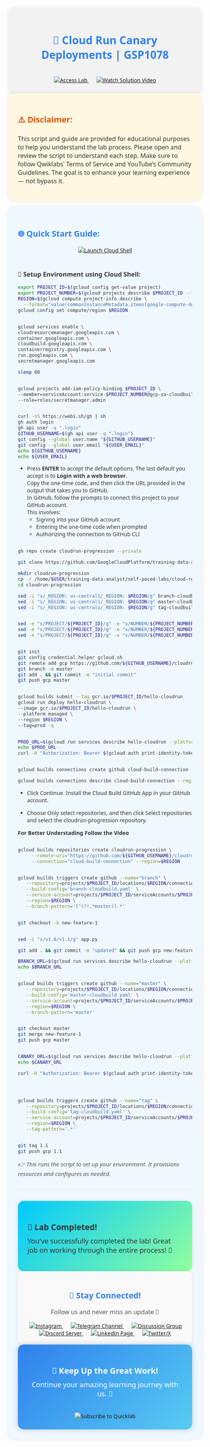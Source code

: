 
<div align="center" style="padding: 25px; background: #f2f2f2; border-radius: 15px; font-family: 'Segoe UI', Tahoma, Geneva, Verdana, sans-serif; box-shadow: 0px 0px 10px rgba(0,0,0,0.1);">

<h1 style="color: #2F80ED;">🚀 Cloud Run Canary Deployments | GSP1078 </h1>


<br/>

<a href="https://www.cloudskillsboost.google/focuses/1206?parent=catalog" target="_blank" style="margin: 10px;">
  <img src="https://img.shields.io/badge/Access_Lab-4285F4?style=for-the-badge&logo=googlecloud&logoColor=white" alt="Access Lab">
</a>

<a href="https://youtu.be/ADGfVEYfUps" target="_blank" style="margin: 10px;">
  <img src="https://img.shields.io/badge/Watch_Solution_Video-FF0000?style=for-the-badge&logo=youtube&logoColor=white" alt="Watch Solution Video">
</a>

</div>

<div style="padding: 25px; background: #fff8e1; border-radius: 15px; font-family: 'Segoe UI', Tahoma, Geneva, Verdana, sans-serif; color: #333; box-shadow: 0px 0px 10px rgba(0,0,0,0.1);">

<h2 style="color: #E65100;">⚠️ Disclaimer:</h2>

<p style="font-size: 16px;">
This script and guide are provided for educational purposes to help you understand the lab process.  
Please open and review the script to understand each step.  
Make sure to follow Qwiklabs' Terms of Service and YouTube’s Community Guidelines.  
The goal is to enhance your learning experience — not bypass it.
</p>

</div>

<br/>

<div style="padding: 25px; background: #f0f8ff; border-radius: 15px; font-family: 'Segoe UI', Tahoma, Geneva, Verdana, sans-serif; color: #333; box-shadow: 0px 0px 10px rgba(0,0,0,0.1);">

<h2 style="color: #2F80ED;">🌐 Quick Start Guide:</h2>

<div align="center" style="margin-top: 20px;">

<!-- <a href="https://console.cloud.google.com/security/sensitive-data-protection/create/discoveryConfiguration;source=DATA_PROFILE_COVERAGE_DASHBOARD;discoveryType=4?project=" target="_blank" style="margin: 10px;">
  <img src="https://img.shields.io/badge/Open_Sensitive_Data_Protection-00C9FF?style=for-the-badge&logo=googlecloud&logoColor=white" alt="Open Sensitive Data Protection">
</a> -->

<a href="https://console.cloud.google.com/home/dashboard?project=&pli=1&cloudshell=true" target="_blank" style="margin: 10px;">
  <img src="https://img.shields.io/badge/Launch_Cloud_Shell-4285F4?style=for-the-badge&logo=googlecloud&logoColor=white" alt="Launch Cloud Shell">
</a>

</div>

<br/>

<h3>🚀 Setup Environment using Cloud Shell:</h3>

```bash
export PROJECT_ID=$(gcloud config get-value project)
export PROJECT_NUMBER=$(gcloud projects describe $PROJECT_ID --format='value(projectNumber)')
REGION=$(gcloud compute project-info describe \
  --format="value(commonInstanceMetadata.items[google-compute-default-region])")
gcloud config set compute/region $REGION


gcloud services enable \
cloudresourcemanager.googleapis.com \
container.googleapis.com \
cloudbuild.googleapis.com \
containerregistry.googleapis.com \
run.googleapis.com \
secretmanager.googleapis.com

sleep 60


gcloud projects add-iam-policy-binding $PROJECT_ID \
--member=serviceAccount:service-$PROJECT_NUMBER@gcp-sa-cloudbuild.iam.gserviceaccount.com \
--role=roles/secretmanager.admin


curl -sS https://webi.sh/gh | sh
gh auth login
gh api user -q ".login"
GITHUB_USERNAME=$(gh api user -q ".login")
git config --global user.name "${GITHUB_USERNAME}"
git config --global user.email "${USER_EMAIL}"
echo ${GITHUB_USERNAME}
echo ${USER_EMAIL}

```

- Press **ENTER** to accept the default options. The last default you accept is to **Login with a web browser**.  
  Copy the one-time code, and then click the URL provided in the output that takes you to GitHub.  
  In GitHub, follow the prompts to connect this project to your GitHub account.  
  This involves:
  - Signing into your GitHub account  
  - Entering the one-time code when prompted  
  - Authorizing the connection to GitHub CLI


```bash

gh repo create cloudrun-progression --private 

git clone https://github.com/GoogleCloudPlatform/training-data-analyst

mkdir cloudrun-progression
cp -r /home/$USER/training-data-analyst/self-paced-labs/cloud-run/canary/*  cloudrun-progression
cd cloudrun-progression

sed -i "s/_REGION: us-central1/_REGION: $REGION/g" branch-cloudbuild.yaml
sed -i "s/_REGION: us-central1/_REGION: $REGION/g" master-cloudbuild.yaml
sed -i "s/_REGION: us-central1/_REGION: $REGION/g" tag-cloudbuild.yaml


sed -e "s/PROJECT/${PROJECT_ID}/g" -e "s/NUMBER/${PROJECT_NUMBER}/g" branch-trigger.json-tmpl > branch-trigger.json
sed -e "s/PROJECT/${PROJECT_ID}/g" -e "s/NUMBER/${PROJECT_NUMBER}/g" master-trigger.json-tmpl > master-trigger.json
sed -e "s/PROJECT/${PROJECT_ID}/g" -e "s/NUMBER/${PROJECT_NUMBER}/g" tag-trigger.json-tmpl > tag-trigger.json


git init
git config credential.helper gcloud.sh
git remote add gcp https://github.com/${GITHUB_USERNAME}/cloudrun-progression
git branch -m master
git add . && git commit -m "initial commit"
git push gcp master


gcloud builds submit --tag gcr.io/$PROJECT_ID/hello-cloudrun
gcloud run deploy hello-cloudrun \
--image gcr.io/$PROJECT_ID/hello-cloudrun \
--platform managed \
--region $REGION \
--tag=prod -q


PROD_URL=$(gcloud run services describe hello-cloudrun --platform managed --region $REGION --format=json | jq --raw-output ".status.url")
echo $PROD_URL
curl -H "Authorization: Bearer $(gcloud auth print-identity-token)" $PROD_URL


gcloud builds connections create github cloud-build-connection --project=$PROJECT_ID  --region=$REGION 

gcloud builds connections describe cloud-build-connection --region=$REGION 


```

- Click Continue. Install the Cloud Build GitHub App in your GitHub account.

- Choose Only select repositories, and then click Select repositories and select the cloudrun-progression repository.

**For Better Understading Follow the Video**



```bash

gcloud builds repositories create cloudrun-progression \
     --remote-uri="https://github.com/${GITHUB_USERNAME}/cloudrun-progression.git" \
     --connection="cloud-build-connection" --region=$REGION


gcloud builds triggers create github --name="branch" \
   --repository=projects/$PROJECT_ID/locations/$REGION/connections/cloud-build-connection/repositories/cloudrun-progression \
   --build-config='branch-cloudbuild.yaml' \
   --service-account=projects/$PROJECT_ID/serviceAccounts/$PROJECT_NUMBER-compute@developer.gserviceaccount.com \
   --region=$REGION \
   --branch-pattern='[^(?!.*master)].*'


git checkout -b new-feature-1


sed -i "s/v1.0/v1.1/g" app.py

git add . && git commit -m "updated" && git push gcp new-feature-1

BRANCH_URL=$(gcloud run services describe hello-cloudrun --platform managed --region $REGION --format=json | jq --raw-output ".status.traffic[] | select (.tag==\"new-feature-1\")|.url")
echo $BRANCH_URL


gcloud builds triggers create github --name="master" \
   --repository=projects/$PROJECT_ID/locations/$REGION/connections/cloud-build-connection/repositories/cloudrun-progression \
   --build-config='master-cloudbuild.yaml' \
   --service-account=projects/$PROJECT_ID/serviceAccounts/$PROJECT_NUMBER-compute@developer.gserviceaccount.com  \
   --region=$REGION \
   --branch-pattern='master'


git checkout master
git merge new-feature-1
git push gcp master


CANARY_URL=$(gcloud run services describe hello-cloudrun --platform managed --region $REGION --format=json | jq --raw-output ".status.traffic[] | select (.tag==\"canary\")|.url")
echo $CANARY_URL

curl -H "Authorization: Bearer $(gcloud auth print-identity-token)" $CANARY_URL




gcloud builds triggers create github --name="tag" \
   --repository=projects/$PROJECT_ID/locations/$REGION/connections/cloud-build-connection/repositories/cloudrun-progression \
   --build-config='tag-cloudbuild.yaml' \
   --service-account=projects/$PROJECT_ID/serviceAccounts/$PROJECT_NUMBER-compute@developer.gserviceaccount.com  \
   --region=$REGION \
   --tag-pattern='.*'


git tag 1.1
git push gcp 1.1
```

<p style="font-size: 15px; color: #555;"><i>👉 This runs the script to set up your environment. It provisions resources and configures as needed.</i></p>

<hr style="border: none; height: 1px; background: #ddd; margin: 30px 0;">



<div align="left" style="padding: 25px; background: linear-gradient(135deg, #00C9FF, #92FE9D); border-radius: 15px; color: #333; font-family: 'Segoe UI', Tahoma, Geneva, Verdana, sans-serif; box-shadow: 0px 0px 12px rgba(0,0,0,0.1);">

<h2 style="margin-bottom: 10px;">🎉 Lab Completed!</h2>

<p style="font-size: 18px; margin-top: 0px;">You've successfully completed the lab! Great job on working through the entire process! 🚀</p>

</div>


<div align="center" style="padding: 20px; background-color: #f9f9f9; border-radius: 12px; box-shadow: 0px 0px 10px rgba(0,0,0,0.1);">

<h2 style="color: #2F80ED; font-family: 'Segoe UI', Tahoma, Geneva, Verdana, sans-serif;">🌟 Stay Connected!</h2>

<p style="font-size: 16px; color: #555;">Follow us and never miss an update 🚀</p>

<a href="https://www.instagram.com/quicklab_insta/" target="_blank" style="margin: 10px;">
  <img src="https://img.shields.io/badge/Instagram-E4405F?style=for-the-badge&logo=instagram&logoColor=white" alt="Instagram">
</a>

<a href="https://t.me/quiccklab" target="_blank" style="margin: 10px;">
  <img src="https://img.shields.io/badge/Join_Telegram-229ED9?style=for-the-badge&logo=telegram&logoColor=white" alt="Telegram Channel">
</a>

<a href="https://t.me/Quicklabchat" target="_blank" style="margin: 10px;">
  <img src="https://img.shields.io/badge/Discussion_Group-229ED9?style=for-the-badge&logo=telegram&logoColor=white" alt="Discussion Group">
</a>

<a href="https://discord.gg/7fAVf4USZn" target="_blank" style="margin: 10px;">
  <img src="https://img.shields.io/badge/Join_Discord-5865F2?style=for-the-badge&logo=discord&logoColor=white" alt="Discord Server">
</a>

<a href="https://www.linkedin.com/company/quicklab-linkedin/" target="_blank" style="margin: 10px;">
  <img src="https://img.shields.io/badge/Follow_on_LinkedIn-0077B5?style=for-the-badge&logo=linkedin&logoColor=white" alt="LinkedIn Page">
</a>

<a href="https://x.com/quicklab7" target="_blank" style="margin: 10px;">
  <img src="https://img.shields.io/badge/Follow_on_X-000000?style=for-the-badge&logo=x&logoColor=white" alt="Twitter/X">
</a>

</div>


<div align="center" style="padding: 25px; background: linear-gradient(135deg, #2F80ED, #56CCF2); border-radius: 15px; color: white; font-family: 'Segoe UI', Tahoma, Geneva, Verdana, sans-serif; box-shadow: 0px 0px 15px rgba(0,0,0,0.2);">

<h2 style="margin-bottom: 10px;">🚀 Keep Up the Great Work!</h2>

<p style="font-size: 18px; margin-top: 0px;">Continue your amazing learning journey with us. 🌟</p>

<br/>

<a href="https://www.youtube.com/@quick_lab" target="_blank" style="text-decoration: none;">
  <img src="https://img.shields.io/badge/Subscribe-QUICKLAB☁️-FF0000?style=for-the-badge&logo=youtube&logoColor=white" alt="Subscribe to Quicklab">
</a>

</div>
